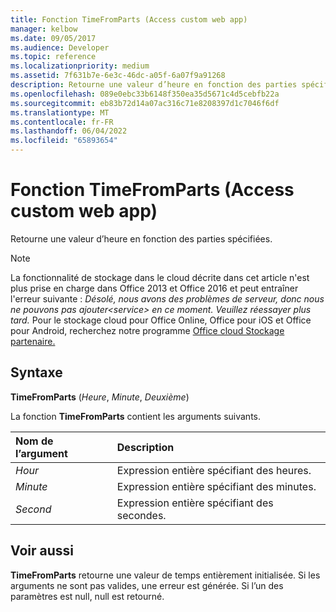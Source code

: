 ```yaml
---
title: Fonction TimeFromParts (Access custom web app)
manager: kelbow
ms.date: 09/05/2017
ms.audience: Developer
ms.topic: reference
ms.localizationpriority: medium
ms.assetid: 7f631b7e-6e3c-46dc-a05f-6a07f9a91268
description: Retourne une valeur d’heure en fonction des parties spécifiées.
ms.openlocfilehash: 089e0ebc33b6148f350ea35d5671c4d5cebfb22a
ms.sourcegitcommit: eb83b72d14a07ac316c71e8208397d1c7046f6df
ms.translationtype: MT
ms.contentlocale: fr-FR
ms.lasthandoff: 06/04/2022
ms.locfileid: "65893654"
---
```

# <a name="timefromparts-function-access-custom-web-app"></a>Fonction TimeFromParts (Access custom web app)

Retourne une valeur d’heure en fonction des parties spécifiées.
  
> [!NOTE]
> La fonctionnalité de stockage dans le cloud décrite dans cet article n'est plus prise en charge dans Office 2013 et Office 2016 et peut entraîner l'erreur suivante : *Désolé, nous avons des problèmes de serveur, donc nous ne pouvons pas ajouter\<service\> en ce moment. Veuillez réessayer plus tard.*
> Pour le stockage cloud pour Office Online, Office pour iOS et Office pour Android, recherchez notre programme [Office cloud Stockage partenaire.](/microsoft-365/cloud-storage-partner-program/)
  
## <a name="syntax"></a>Syntaxe

**TimeFromParts** (*Heure*, *Minute*, *Deuxième*)
  
La fonction **TimeFromParts** contient les arguments suivants.
  
|**Nom de l’argument**|**Description**|
|:-----|:-----|
| *Hour*  <br/> |Expression entière spécifiant des heures. |
| *Minute*  <br/> |Expression entière spécifiant des minutes. |
| *Second*  <br/> |Expression entière spécifiant des secondes. |

## <a name="see-also"></a>Voir aussi

 **TimeFromParts** retourne une valeur de temps entièrement initialisée. Si les arguments ne sont pas valides, une erreur est générée. Si l’un des paramètres est null, null est retourné.
  